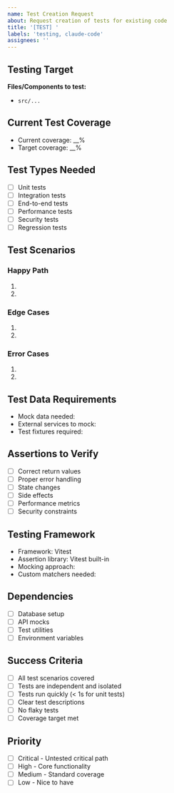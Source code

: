 ```yaml
---
name: Test Creation Request
about: Request creation of tests for existing code
title: '[TEST] '
labels: 'testing, claude-code'
assignees: ''
---
```


## Testing Target

<!-- What code needs tests? -->

**Files/Components to test:**

- `src/...`

## Current Test Coverage

<!-- What's the current coverage? -->

- Current coverage: \_\_%
- Target coverage: \_\_%

## Test Types Needed

<!-- What kinds of tests should be written? -->

- [ ] Unit tests
- [ ] Integration tests
- [ ] End-to-end tests
- [ ] Performance tests
- [ ] Security tests
- [ ] Regression tests

## Test Scenarios

<!-- List specific scenarios that must be tested -->

### Happy Path

1.
2.

### Edge Cases

1.
2.

### Error Cases

1.
2.

## Test Data Requirements

<!-- What test data or mocks are needed? -->

- Mock data needed:
- External services to mock:
- Test fixtures required:

## Assertions to Verify

<!-- What specific assertions should the tests make? -->

- [ ] Correct return values
- [ ] Proper error handling
- [ ] State changes
- [ ] Side effects
- [ ] Performance metrics
- [ ] Security constraints

## Testing Framework

<!-- Confirm testing tools and patterns -->

- Framework: Vitest
- Assertion library: Vitest built-in
- Mocking approach:
- Custom matchers needed:

## Dependencies

<!-- Any setup or dependencies needed for tests -->

- [ ] Database setup
- [ ] API mocks
- [ ] Test utilities
- [ ] Environment variables

## Success Criteria

- [ ] All test scenarios covered
- [ ] Tests are independent and isolated
- [ ] Tests run quickly (< 1s for unit tests)
- [ ] Clear test descriptions
- [ ] No flaky tests
- [ ] Coverage target met

## Priority

- [ ] Critical - Untested critical path
- [ ] High - Core functionality
- [ ] Medium - Standard coverage
- [ ] Low - Nice to have
